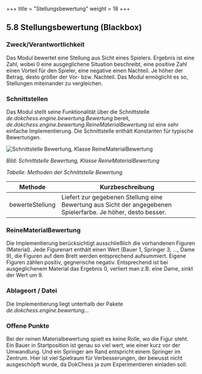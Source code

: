 +++
title = "Stellungsbewertung"
weight = 18
+++

## 5.8 Stellungsbewertung (Blackbox)

### Zweck/Verantwortlichkeit
Das Modul bewertet eine Stellung aus Sicht eines Spielers.
Ergebnis ist eine Zahl, wobei 0 eine ausgeglichene Situation beschreibt, eine positive Zahl einen Vorteil für den Spieler, eine negative einen Nachteil.
Je höher der Betrag, desto größer der Vor- bzw. Nachteil.
Das Modul ermöglicht es so, Stellungen miteinander zu vergleichen.

### Schnittstellen
Das Modul stellt seine Funktionalität über die Schnittstelle _de.dokchess.engine.bewertung.Bewertung_ bereit, _de.dokchess.engine.bewertung.ReineMaterialBewertung_ ist eine sehr einfache Implementierung.
Die Schnittstelle enthält Konstanten für typische Bewertungen.

![Schnittstelle Bewertung, Klasse ReineMaterialBewertung](/images/Abb09_15_SchnittstellenBewertung.png "Schnittstelle Bewertung, Klasse ReineMaterialBewertung")

*Bild: Schnittstelle Bewertung, Klasse ReineMaterialBewertung*

*Tabelle: Methoden der Schnittstelle Bewertung*

| Methode | Kurzbeschreibung |
|---------|------------------|
| bewerteStellung | Liefert zur gegebenen Stellung eine Bewertung aus Sicht der angegebenen Spielerfarbe. Je höher, desto besser.|

### ReineMaterialBewertung
Die Implementierung berücksichtigt ausschließlich die vorhandenen Figuren (Material).
Jede Figurenart enthält einen Wert (Bauer 1, Springer 3, ..., Dame 9), die Figuren auf dem Brett werden entsprechend aufsummiert. Eigene Figuren zählen positiv, gegnerische negativ.
Entsprechend ist bei ausgeglichenem Material das Ergebnis 0, verliert man z.B. eine Dame, sinkt der Wert um 9.

### Ablageort / Datei
Die Implementierung liegt unterhalb der Pakete _de.dokchess.engine.bewertung..._

### Offene Punkte
Bei der reinen Materialbewertung spielt es keine Rolle, wo die Figur steht.
Ein Bauer in Startposition ist genau so viel wert, wie einer kurz vor der Umwandlung.
Und ein Springer am Rand entspricht einem Springer im Zentrum.
Hier ist viel Spielraum für Verbesserungen, der bewusst nicht ausgeschöpft wurde, da DokChess ja zum Experimentieren einladen soll.
